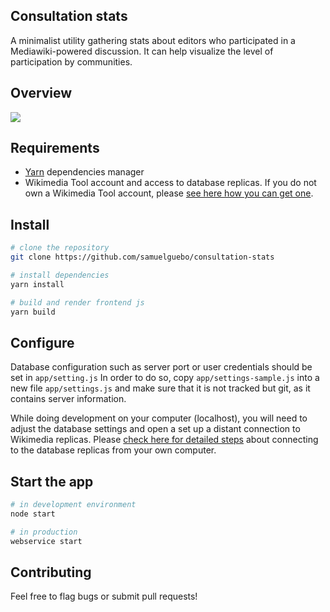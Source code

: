 ## Consultation stats
A minimalist utility gathering stats about editors who participated in a Mediawiki-powered discussion. It can help visualize the level of participation by communities.

## Overview
![](https://tools-static.wmflabs.org/consultation-stats/consultation-stats-screenshot.png)

## Requirements
* [Yarn](https://classic.yarnpkg.com/en/docs/install) dependencies manager
* Wikimedia Tool account and access to database replicas. If you do not own a Wikimedia Tool account, please [see here how you can get one](https://wikitech.wikimedia.org/wiki/Portal:Toolforge/Tool_Accounts).

## Install
``` bash
# clone the repository
git clone https://github.com/samuelguebo/consultation-stats

# install dependencies
yarn install

# build and render frontend js
yarn build
```
## Configure
Database configuration such as server port or user credentials should be set in `app/setting.js`
In order to do so, copy `app/settings-sample.js` into a new file `app/settings.js` and make sure that it is not tracked but git, as it contains server information.

While doing development on your computer (localhost), you will need to adjust the database settings and open a set up a distant connection to Wikimedia replicas. Please [check here for detailed steps](https://wikitech.wikimedia.org/wiki/Help:Toolforge/Database#Connecting_to_the_database_replicas_from_your_own_computer) about connecting to the database replicas from your own computer.

## Start the app

``` bash
# in development environment
node start

# in production
webservice start
```

## Contributing
Feel free to flag bugs or submit pull requests!
